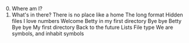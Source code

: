 0. Where am I?
1. What's in there?
There is no place like a home
The long format
Hidden files
I love numbers
Welcome
Betty in my first directory
Bye bye Betty
Bye bye My first directory
Back to the future
 Lists
File type
We are symbols, and inhabit symbols
